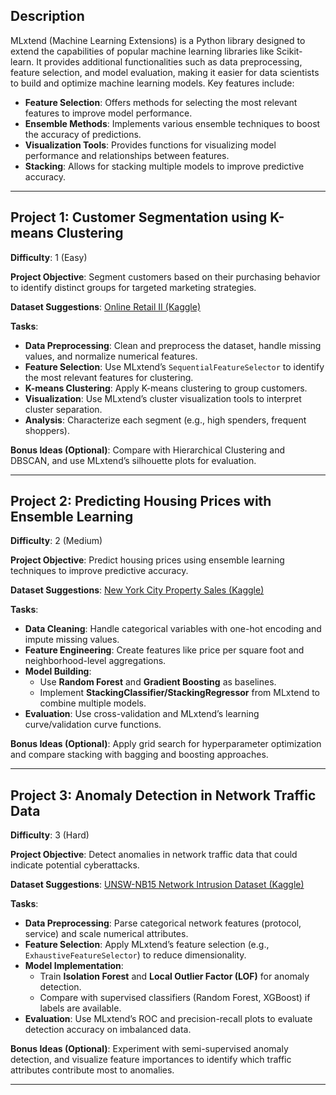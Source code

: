 ## Description

MLxtend (Machine Learning Extensions) is a Python library designed to extend the capabilities of popular machine learning libraries like Scikit-learn. It provides additional functionalities such as data preprocessing, feature selection, and model evaluation, making it easier for data scientists to build and optimize machine learning models. Key features include:

- **Feature Selection**: Offers methods for selecting the most relevant features to improve model performance.  
- **Ensemble Methods**: Implements various ensemble techniques to boost the accuracy of predictions.  
- **Visualization Tools**: Provides functions for visualizing model performance and relationships between features.  
- **Stacking**: Allows for stacking multiple models to improve predictive accuracy.  

---

## Project 1: Customer Segmentation using K-means Clustering  
**Difficulty**: 1 (Easy)  

**Project Objective**: Segment customers based on their purchasing behavior to identify distinct groups for targeted marketing strategies.  

**Dataset Suggestions**: [Online Retail II (Kaggle)](https://www.kaggle.com/datasets/mashlyn/online-retail-ii-uci)  

**Tasks**:  
- **Data Preprocessing**: Clean and preprocess the dataset, handle missing values, and normalize numerical features.  
- **Feature Selection**: Use MLxtend’s `SequentialFeatureSelector` to identify the most relevant features for clustering.  
- **K-means Clustering**: Apply K-means clustering to group customers.  
- **Visualization**: Use MLxtend’s cluster visualization tools to interpret cluster separation.  
- **Analysis**: Characterize each segment (e.g., high spenders, frequent shoppers).  

**Bonus Ideas (Optional)**: Compare with Hierarchical Clustering and DBSCAN, and use MLxtend’s silhouette plots for evaluation.  

---

## Project 2: Predicting Housing Prices with Ensemble Learning  
**Difficulty**: 2 (Medium)  

**Project Objective**: Predict housing prices using ensemble learning techniques to improve predictive accuracy.  

**Dataset Suggestions**: [New York City Property Sales (Kaggle)](https://www.kaggle.com/datasets/new-york-city/nyc-property-sales)  

**Tasks**:  
- **Data Cleaning**: Handle categorical variables with one-hot encoding and impute missing values.  
- **Feature Engineering**: Create features like price per square foot and neighborhood-level aggregations.  
- **Model Building**:  
  - Use **Random Forest** and **Gradient Boosting** as baselines.  
  - Implement **StackingClassifier/StackingRegressor** from MLxtend to combine multiple models.  
- **Evaluation**: Use cross-validation and MLxtend’s learning curve/validation curve functions.  

**Bonus Ideas (Optional)**: Apply grid search for hyperparameter optimization and compare stacking with bagging and boosting approaches.  

---

## Project 3: Anomaly Detection in Network Traffic Data  
**Difficulty**: 3 (Hard)  

**Project Objective**: Detect anomalies in network traffic data that could indicate potential cyberattacks.  

**Dataset Suggestions**: [UNSW-NB15 Network Intrusion Dataset (Kaggle)](https://www.kaggle.com/datasets/mrwellsdavid/unsw-nb15)  

**Tasks**:  
- **Data Preprocessing**: Parse categorical network features (protocol, service) and scale numerical attributes.  
- **Feature Selection**: Apply MLxtend’s feature selection (e.g., `ExhaustiveFeatureSelector`) to reduce dimensionality.  
- **Model Implementation**:  
  - Train **Isolation Forest** and **Local Outlier Factor (LOF)** for anomaly detection.  
  - Compare with supervised classifiers (Random Forest, XGBoost) if labels are available.  
- **Evaluation**: Use MLxtend’s ROC and precision-recall plots to evaluate detection accuracy on imbalanced data.  

**Bonus Ideas (Optional)**: Experiment with semi-supervised anomaly detection, and visualize feature importances to identify which traffic attributes contribute most to anomalies.  

---
